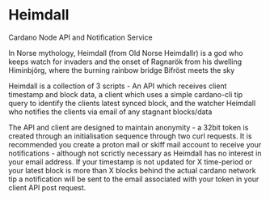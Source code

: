 # Heimdall
Cardano Node API and Notification Service

In Norse mythology, Heimdall (from Old Norse Heimdallr) is a god who keeps watch for invaders and the onset of Ragnarök from his dwelling Himinbjörg, where the burning rainbow bridge Bifröst meets the sky

Heimdall is a collection of 3 scripts - An API which receives client timestamp and block data, a client which uses a simple cardano-cli tip query to identify the clients latest synced block, and the watcher Heimdall who notifies the clients via email of any stagnant blocks/data

The API and client are designed to maintain anonymity - a 32bit token is created through an initialisation sequence through two curl requests. It is recommended you create a proton mail or skiff mail account to receive your notifications - although not scrictly necessary as Heimdall has no interest in your email address. If your timestamp is not updated for X time-period or your latest block is more than X blocks behind the actual cardano network tip a notification will be sent to the email associated with your token in your client API post request. 
